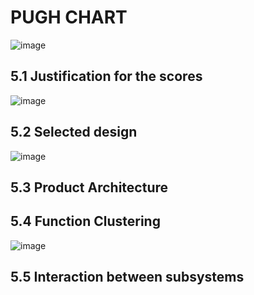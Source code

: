 # PUGH CHART
![image](https://user-images.githubusercontent.com/104966068/171323195-52414da4-3350-4edb-bc5c-fdc9594d399e.png)


## 5.1 Justification for the scores
![image](https://user-images.githubusercontent.com/104966068/171327403-6d7c748d-c832-47b3-b571-8fd03b1d38e4.png)


## 5.2 Selected design
![image](https://user-images.githubusercontent.com/104966068/171321983-7b36bf5e-91cb-47ec-9518-41881d3bcd67.png)

## 5.3 Product Architecture
## 5.4 Function Clustering
![image](https://user-images.githubusercontent.com/104966068/171321802-215f2287-fef4-48cd-b9ec-c074d2bb05d3.png)


## 5.5 Interaction between subsystems
